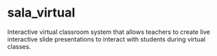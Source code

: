 # sala_virtual
Interactive virtual classroom system that allows teachers to create live interactive slide presentations to interact with students during virtual classes.
